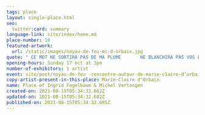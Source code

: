 ```yaml
---
tags: place
layout: single-place.html
seo:
  twitter:card: summary
language-link: site/index/home.md
place-number: 18
featured-artwork:
  url: /static/images/noyau-de-feu-mc-d-orbaix.jpg
quote: " CE MOT NE SORTIRA PAS DE MA PLUME       NE BLANCHIRA PAS VOS LÈVRES"
opening-hours: Sunday 17 oct at 3pm
number-of-exhibitors: 1 artist
event: site/post/noyau-de-feu -rencontre-autour-de-marie-claire-d’orbaix.md
copy-artist-present-in-this-place: Marie-Claire d'Orbaix
name: Place of Ingrid Fogelbaum & Michel Vertongen
created-on: 2021-08-15T05:34:32.662Z
updated-on: 2021-08-15T05:34:32.682Z
published-on: 2021-08-15T05:34:32.695Z
---
```

